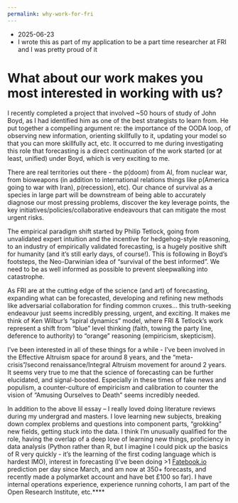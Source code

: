```yaml
---
permalink: why-work-for-fri
---
```


- 2025-06-23 
- I wrote this as part of my application to be a part time researcher at FRI and I was pretty proud of it
# What about our work makes you most interested in working with us?
I recently completed a project that involved ~50 hours of study of John Boyd, as I had identified him as one of the best strategists to learn from. He put together a compelling argument re: the importance of the OODA loop, of observing new information, orienting skillfully to it, updating your model so that you can more skillfully act, etc. It occurred to me during investigating this role that forecasting is a direct continuation of the work started (or at least, unified) under Boyd, which is very exciting to me. 

  

There are real territories out there - the p(doom) from AI, from nuclear war, from bioweapons (in addition to international relations things like p(America going to war with Iran), p(recession), etc). Our chance of survival as a species in large part will be downstream of being able to accurately diagnose our most pressing problems, discover the key leverage points, the key initiatives/policies/collaborative endeavours that can mitigate the most urgent risks. 

  

The empirical paradigm shift started by Philip Tetlock, going from unvalidated expert intuition and the incentive for hedgehog-style reasoning, to an industry of empirically validated forecasting, is a hugely positive shift for humanity (and it’s still early days, of course!). This is following in Boyd’s footsteps, the Neo-Darwinian idea of “survival of the best informed”. We need to be as well informed as possible to prevent sleepwalking into catastrophe. 

  

As FRI are at the cutting edge of the science (and art) of forecasting, expanding what can be forecasted, developing and refining new methods like adversarial collaboration for finding common cruxes… this truth-seeking endeavour just seems incredibly pressing, urgent, and exciting. It makes me think of Ken Wilbur’s “spiral dynamics” model, where FRI & Tetlock’s work represent a shift from “blue” level thinking (faith, towing the party line, deference to authority) to “orange” reasoning (empiricism, skepticism).

  

I’ve been interested in all of these things for a while - I’ve been involved in the Effective Altruism space for around 8 years, and the “meta-crisis”/second renaissance/Integral Altruism movement for around 2 years. It seems very true to me that the science of forecasting can be further elucidated, and signal-boosted. Especially in these times of fake news and populism, a counter-culture of empiricism and calibration to counter the vision of “Amusing Ourselves to Death” seems incredibly needed.

  

In addition to the above lil essay – I really loved doing literature reviews during my undergrad and masters. I love learning new subjects, breaking down complex problems and questions into component parts, “grokking” new fields, getting stuck into the data. I think I’m unusually qualified for the role, having the overlap of a deep love of learning new things, proficiency in data analysis (Python rather than R, but I imagine I could pick up the basics of R very quickly - it’s the learning of the first coding language which is hardest IMO), interest in forecasting (I’ve been doing >1 [Fatebook.io](http://fatebook.io) prediction per day since March, and am now at 350+ forecasts, and recently made a polymarket account and have bet £100 so far). I have internal operations experience, experience running cohorts, I am part of the Open Research Institute, etc.****